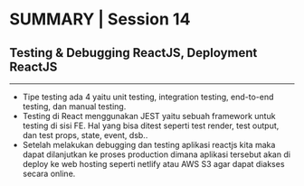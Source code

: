 # SUMMARY | Session 14

## Testing & Debugging ReactJS, Deployment ReactJS

---

- Tipe testing ada 4 yaitu unit testing, integration testing, end-to-end testing, dan manual testing.
- Testing di React menggunakan JEST yaitu sebuah framework untuk testing di sisi FE. Hal yang bisa ditest seperti test render, test output, dan test props, state, event, dsb..
- Setelah melakukan debugging dan testing aplikasi reactjs kita maka dapat dilanjutkan ke proses production dimana aplikasi tersebut akan di deploy ke web hosting seperti netlify atau AWS S3 agar dapat diakses secara online.
